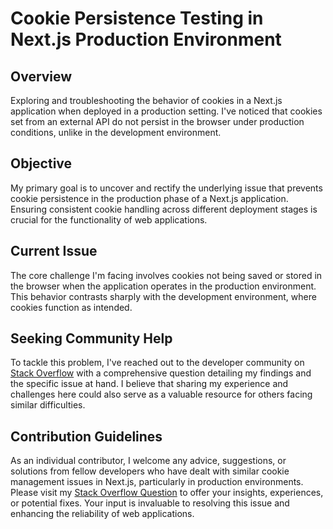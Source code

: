 # Cookie Persistence Testing in Next.js Production Environment

## Overview

Exploring and troubleshooting the behavior of cookies in a Next.js application when deployed in a production setting. I've noticed that cookies set from an external API do not persist in the browser under production conditions, unlike in the development environment.

## Objective

My primary goal is to uncover and rectify the underlying issue that prevents cookie persistence in the production phase of a Next.js application. Ensuring consistent cookie handling across different deployment stages is crucial for the functionality of web applications.

## Current Issue

The core challenge I'm facing involves cookies not being saved or stored in the browser when the application operates in the production environment. This behavior contrasts sharply with the development environment, where cookies function as intended.

## Seeking Community Help

To tackle this problem, I've reached out to the developer community on [Stack Overflow](https://stackoverflow.com/questions/78561658/next-js-cannot-save-cookies-in-the-browser-sent-from-express-js-backend-in-pro) with a comprehensive question detailing my findings and the specific issue at hand. I believe that sharing my experience and challenges here could also serve as a valuable resource for others facing similar difficulties.

## Contribution Guidelines

As an individual contributor, I welcome any advice, suggestions, or solutions from fellow developers who have dealt with similar cookie management issues in Next.js, particularly in production environments. Please visit my [Stack Overflow Question](https://stackoverflow.com/questions/78561658/next-js-cannot-save-cookies-in-the-browser-sent-from-express-js-backend-in-pro) to offer your insights, experiences, or potential fixes. Your input is invaluable to resolving this issue and enhancing the reliability of web applications.